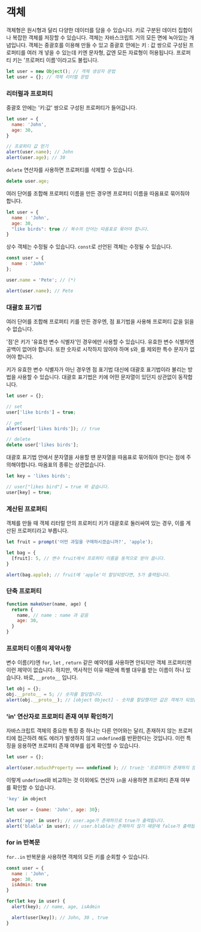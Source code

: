 # 객체

객체형은 원시형과 달리 다양한 데이터를 담을 수 있습니다.
키로 구분된 데이터 집합이나 복잡한 객체를 저장할 수 있습니다.
객체는 자바스크립트 거의 모든 면에 녹아있는 개념입니다.
객체는 중괄호를 이용해 만들 수 있고 중괄호 안에는
키 : 값 쌍으로 구성된 프로퍼티를 여러 개 넣을 수 있는데
키엔 문자형, 값엔 모든 자료형이 허용됩니다.
프로퍼티 키는 '프로퍼티 이름'이라고도 불립니다.

```js
let user = new Object(); // 객체 생성자 문법
let user = {}; // 객체 리터럴 문법
```

### 리터럴과 프로퍼티
중괄호 안에는 '키:값' 쌍으로 구성된 프로퍼티가 들어갑니다.
```js
let user = {
  name: 'John',
  age: 30,
}

// 프로퍼티 값 얻기
alert(user.name); // John
alert(user.age); // 30
```
`delete` 연산자를 사용하면 프로퍼티를 삭제할 수 있습니다.
```js
delete user.age;
```
여러 단어를 조합해 프로퍼티 이름을 만든 경우엔 프로퍼티 이름을 따옴표로 묶어줘야 합니다.
```js
let user = {
  name : 'John',
  age: 30,
  "like birds": true // 복수의 단어는 따옴표로 묶어야 합니다.
}
```
상수 객체는 수정될 수 있습니다.
`const`로 선언된 객체는 수정될 수 있습니다.
```js
const user = {
  name : 'John'
};

user.name = 'Pete'; // (*)

alert(user.name); // Pete
```
### 대괄호 표기법
여러 단어를 조합해 프로퍼티 키를 만든 경우엔, 점 표기법을 사용해 프로퍼티 값을 읽을 수 없습니다.

'점'은 키가 '유효한 변수 식별자'인 경우에만 사용할 수 있습니다.
유효한 변수 식별자엔 공백이 없어야 합니다.
또한 숫자로 시작하지 않아야 하며 `$`와`_`를 제외한 특수 문자가 없어야 합니다.

키가 유효한 변수 식별자가 아닌 경우엔 점 표기법 대신에 대괄호 표기법이라 불리는
방법을 사용할 수 있습니다.
대괄호 표기법은 키에 어떤 문자열이 있던지 상관없이 동작합니다.
```js
let user = {};

// set
user['like birds'] = true;

// get
alert(user['likes birds']); // true

// delete
delete user['likes birds'];
```
대괄호 표기법 안에서 문자열을 사용할 땐 문자열을 따옴표로 묶어줘야 한다는 점에
주의해야합니다. 따옴표의 종류는 상관없습니다.
```js
let key = 'likes birds';

// user["likes bird"] = true 와 같습니다.
user[key] = true;
```

### 계산된 프로퍼티
객체를 만들 때 객체 리터럴 안의 프로퍼티 키가 대괄호로 둘러싸여 있는 경우,
이를 계산된 프로퍼티라고 부릅니다.
```js
let fruit = prompt('어떤 과일을 구매하시겠습니까?', 'apple');

let bag = {
  [fruit]: 5, // 변수 fruit에서 프로퍼티 이름을 동적으로 받아 옵니다.
}

alert(bag.apple); // fruit에 'apple'이 할당되었다면, 5가 출력됩니다.
```

### 단축 프로퍼티
```js
function makeUser(name, age) {
  return {
    name, // name : name 과 같음
    age: 30,
  }
}
```
### 프로퍼티 이름의 제약사항

변수 이름(키)엔 `for`, `let` , `return` 같은 예약어를 사용하면 안되지만
객체 프로퍼티엔 이런 제약이 없습니다.
하지만, 역사적인 이유 때문에 특별 대우를 받는 이름이 하나 있습니다.
바로, `__proto__` 입니다.
```js
let obj = {};
obj.__proto__ = 5; // 숫자를 할당합니다.
alert(obj.__proto__); // [object Object] - 숫자를 할당했지만 값은 객체가 되었습니다.
```

### 'in' 연산자로 프로퍼티 존재 여부 확인하기
자바스크립트 객체의 중요한 특징 중 하나는 다른 언어와는 달리,
존재하지 않는 프로퍼티에 접근하려 해도 에러가 발생하지 않고
`undefined`를 반환한다는 것입니다.
이런 특징을 응용하면 프로퍼티 존재 여부를 쉽게 확인할 수 있습니다.
```js
let user = {};

alert(user.noSuchProperty === undefined ); // true는 '프로퍼티가 존재하지 않음'을 의미
```

이렇게 `undefined`와 비교하는 것 이외에도 연산자 `in`을 사용하면
프로퍼티 존재 여부를 확인할 수 있습니다.
```js
'key' in object
```

```js
let user = {name: 'John', age: 30};

alert('age' in user); // user.age가 존재하므로 true가 출력됩니다.
alert('blabla' in user); // user.blabla는 존재하지 않기 때문에 false가 출력됩니다.
```

### for in 반복문
`for..in` 반복문을 사용하면 객체의 모든 키를 순회할 수 있습니다.
```js
const user = {
  name : 'John',
  age: 30,
  isAdmin: true
}

for(let key in user) {
  alert(key); // name, age, isAdmin

  alert(user[key]); // John, 30 , true
}
```

